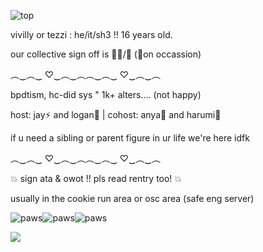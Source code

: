 ![top](https://static.wikia.nocookie.net/cookierunkingdom/images/c/c6/Beast_banner.png/revision/latest?cb=20240121055203)


vivilly or tezzi : he/it/sh3 !! 16 years old.

our collective sign off is 🪼🫧/💙 (🪻on occassion)

︵‿︵‿  ♡‿︵‿︵︵‿︵‿  ♡‿︵‿︵

bpdtism, hc-did sys " 1k+ alters.... (not happy)

host: jay⚡ and logan🏈 | cohost: anya💉 and harumi🖤

if u need a sibling or parent figure in ur life we're here idfk

︵‿︵‿  ♡‿︵‿︵︵‿︵‿  ♡‿︵‿︵

💥 sign ata & owot !! pls read rentry too! 💥

usually in the cookie run area or osc area (safe eng server)


![paws](https://64.media.tumblr.com/418aec8a75cf4cea3b03d4346886a7e3/53333f61af485e11-41/s500x750/02bbb8bfcb36cc72a0ac62a08317b401b9cc6828.gifv)![paws](https://64.media.tumblr.com/418aec8a75cf4cea3b03d4346886a7e3/53333f61af485e11-41/s500x750/02bbb8bfcb36cc72a0ac62a08317b401b9cc6828.gifv)![paws](https://64.media.tumblr.com/418aec8a75cf4cea3b03d4346886a7e3/53333f61af485e11-41/s500x750/02bbb8bfcb36cc72a0ac62a08317b401b9cc6828.gifv)

![](https://komarev.com/ghpvc/?username=xvivilly&style=platic-square&label=visitors)
